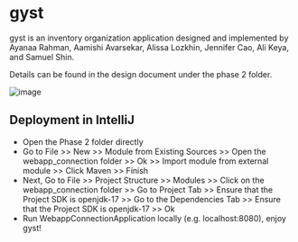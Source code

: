 # gyst

gyst is an inventory organization application designed and implemented by Ayanaa Rahman, Aamishi Avarsekar, Alissa Lozkhin, Jennifer Cao, Ali Keya, and Samuel Shin. 

Details can be found in the design document under the phase 2 folder. 



![image](https://user-images.githubusercontent.com/76668055/140856553-779c3c45-31f9-47ce-acd1-5a59859b6b9b.png)

## Deployment in IntelliJ
- Open the Phase 2 folder directly
- Go to File >> New >> Module from Existing Sources >> Open the webapp_connection folder >> Ok >> Import module from external module >> Click Maven >> Finish
- Next, Go to File >> Project Structure >> Modules >> Click on the webapp_connection folder >> Go to Project Tab >> Ensure that the Project SDK is openjdk-17 >> Go to the Dependencies Tab >> Ensure that the Project SDK is openjdk-17 >> Ok
- Run WebappConnectionApplication locally (e.g. localhost:8080), enjoy gyst!

